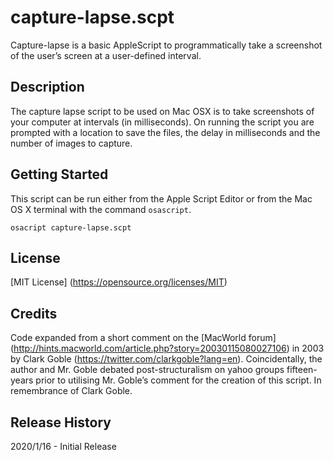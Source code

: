 # capture-lapse.scpt
Capture-lapse is a basic AppleScript to programmatically take a screenshot of the user’s screen at a user-defined interval.

## Description
The capture lapse script to be used on Mac OSX is to take screenshots of your computer at intervals (in milliseconds). On running the script you are prompted with a location to save the files, the delay in milliseconds and the number of images to capture.

## Getting Started
This script can be run either from the Apple Script Editor or from the Mac OS X terminal with the command `osascript`.

```shell
osacript capture-lapse.scpt
```

## License
[MIT License] (https://opensource.org/licenses/MIT)

## Credits
Code expanded from a short comment on the [MacWorld forum] (http://hints.macworld.com/article.php?story=20030115080027106) in 2003 by Clark Goble (https://twitter.com/clarkgoble?lang=en). Coincidentally, the author and Mr. Goble debated post-structuralism on yahoo groups fifteen-years prior to utilising Mr. Goble’s comment for the creation of this script. In remembrance of Clark Goble.

## Release History
2020/1/16 - Initial Release
